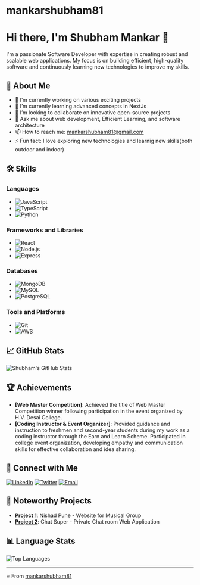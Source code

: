 # mankarshubham81
# Hi there, I'm Shubham Mankar 👋

I'm a passionate Software Developer with expertise in creating robust and scalable web applications. My focus is on building efficient, high-quality software and continuously learning new technologies to improve my skills.

## 🚀 About Me

- 🔭 I’m currently working on various exciting projects
- 🌱 I’m currently learning advanced concepts in NextJs
- 👯 I’m looking to collaborate on innovative open-source projects
- 💬 Ask me about web development, Efficient Learning, and software architecture
- 📫 How to reach me: [mankarshubham81@gmail.com](mailto:mankarshubham81@gmail.com)
- ⚡ Fun fact: I love exploring new technologies and learnig new skills(both outdoor and indoor)

## 🛠 Skills

### Languages
- ![JavaScript](https://img.shields.io/badge/-JavaScript-333?style=flat&logo=javascript)
- ![TypeScript](https://img.shields.io/badge/-TypeScript-333?style=flat&logo=typescript)
- ![Python](https://img.shields.io/badge/-Python-333?style=flat&logo=python)
<!-- - ![C#](https://img.shields.io/badge/-C%23-333?style=flat&logo=csharp) -->

### Frameworks and Libraries
- ![React](https://img.shields.io/badge/-React-333?style=flat&logo=react)
- ![Node.js](https://img.shields.io/badge/-Node.js-333?style=flat&logo=node.js)
- ![Express](https://img.shields.io/badge/-Express-333?style=flat&logo=express)
  <!--- ![Spring Boot](https://img.shields.io/badge/-Spring%20Boot-333?style=flat&logo=spring-boot) -->

### Databases
- ![MongoDB](https://img.shields.io/badge/-MongoDB-333?style=flat&logo=mongodb)
- ![MySQL](https://img.shields.io/badge/-MySQL-333?style=flat&logo=mysql)
- ![PostgreSQL](https://img.shields.io/badge/-PostgreSQL-333?style=flat&logo=postgresql)

### Tools and Platforms
- ![Git](https://img.shields.io/badge/-Git-333?style=flat&logo=git)
- ![AWS](https://img.shields.io/badge/-AWS-333?style=flat&logo=amazon-aws)
  <!-- This is a comment. It will not be rendered in the Markdown output.  -->
<!-- ![Docker](https://img.shields.io/badge/-Docker-333?style=flat&logo=docker)
- ![Kubernetes](https://img.shields.io/badge/-Kubernetes-333?style=flat&logo=kubernetes)
- ![Azure](https://img.shields.io/badge/-Azure-333?style=flat&logo=microsoft-azure) -->

## 📈 GitHub Stats

![Shubham's GitHub Stats](https://github-readme-stats.vercel.app/api?username=mankarshubham81&show_icons=true&theme=dark)

## 🏆 Achievements

- **[Web Master Competition]**: Achieved the title of Web Master Competition winner following participation in the event
organized by H.V. Desai College.
- **[Coding Instructor & Event Organizer]**: Provided guidance and instruction to freshmen and second-year students
during my work as a coding instructor through the Earn and Learn Scheme. Participated in college event organization,
developing empathy and communication skills for effective collaboration and idea sharing.

## 🔗 Connect with Me

[![LinkedIn](https://img.shields.io/badge/-LinkedIn-333?style=flat&logo=linkedin&logoColor=0A66C2)](https://www.linkedin.com/in/mankarshubham81)
[![Twitter](https://img.shields.io/badge/-Twitter-333?style=flat&logo=twitter&logoColor=1DA1F2)](https://twitter.com/mankarshubham81)
[![Email](https://img.shields.io/badge/-Email-333?style=flat&logo=gmail&logoColor=EA4335)](mailto:mankarshubham81@gmail.com)

## 📂 Noteworthy Projects

- [**Project 1**](https://github.com/AtharvaCM/nishad-pune-v2): Nishad Pune - Website for Musical Group
- [**Project 2**](https://chat-super.vercel.app/): Chat Super - Private Chat room Web Application

## 📊 Language Stats

![Top Languages](https://github-readme-stats.vercel.app/api/top-langs/?username=mankarshubham81&layout=compact&theme=dark)

---

⭐️ From [mankarshubham81](https://github.com/mankarshubham81)
